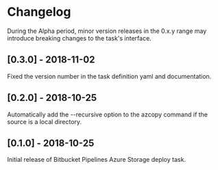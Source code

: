 # Changelog
During the Alpha period, minor version releases in the 0.x.y range may introduce breaking changes to the task's interface. 

## [0.3.0] - 2018-11-02
Fixed the version number in the task definition yaml and documentation.

## [0.2.0] - 2018-10-25
Automatically add the --recursive option to the azcopy command if the source is a local directory.

## [0.1.0] - 2018-10-25
Initial release of Bitbucket Pipelines Azure Storage deploy task.
